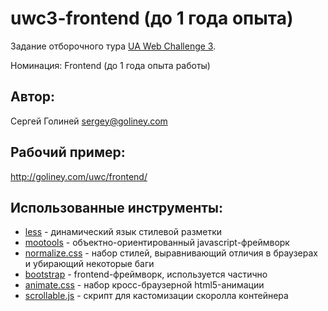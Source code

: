 uwc3-frontend (до 1 года опыта)
===============================

Задание отборочного тура [UA Web Challenge 3](http://iii.uwc.org.ua/). 

Номинация: Frontend (до 1 года опыта работы)


Автор:
------

Сергей Голиней
sergey@goliney.com


Рабочий пример:
---------------

http://goliney.com/uwc/frontend/


Использованные инструменты:
---------------------------

+ [less](http://lesscss.org/) - динамический язык стилевой разметки
+ [mootools](http://mootools.net/) - объектно-ориентированный javascript-фреймворк
+ [normalize.css](http://necolas.github.com/normalize.css/) - набор стилей, выравнивающий отличия в браузерах и убирающий некоторые баги
+ [bootstrap](http://twitter.github.com/bootstrap/) - frontend-фреймворк, используется частично
+ [animate.css](http://daneden.me/animate/) - набор кросс-браузерной html5-анимации
+ [scrollable.js](http://mootools.net/forge/p/scrollable) - скрипт для кастомизации скоролла контейнера